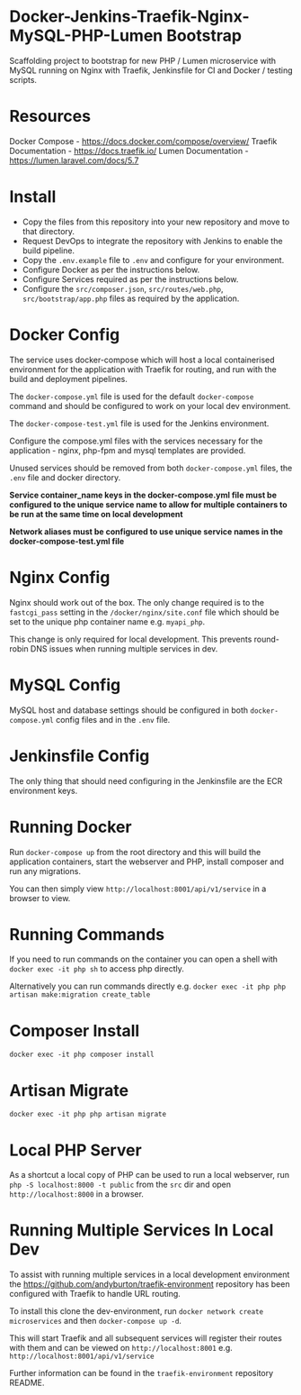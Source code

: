 # Docker-Jenkins-Traefik-Nginx-MySQL-PHP-Lumen Bootstrap

Scaffolding project to bootstrap for new PHP / Lumen microservice with MySQL running on Nginx with Traefik, Jenkinsfile for CI and Docker / testing scripts.

# Resources

Docker Compose - https://docs.docker.com/compose/overview/
Traefik Documentation - https://docs.traefik.io/
Lumen Documentation - https://lumen.laravel.com/docs/5.7

# Install

- Copy the files from this repository into your new repository and move to that directory.
- Request DevOps to integrate the repository with Jenkins to enable the build pipeline.
- Copy the `.env.example` file to `.env` and configure for your environment.
- Configure Docker as per the instructions below.
- Configure Services required as per the instructions below.
- Configure the `src/composer.json`, `src/routes/web.php`, `src/bootstrap/app.php` files as required by the application.

# Docker Config

The service uses docker-compose which will host a local containerised environment for the application with Traefik for routing, and run with the build and deployment pipelines.

The `docker-compose.yml` file is used for the default `docker-compose` command and should be configured to work on your local dev environment.

The `docker-compose-test.yml` file is used for the Jenkins environment.

Configure the compose.yml files with the services necessary for the application - nginx, php-fpm and mysql templates are provided.

Unused services should be removed from both `docker-compose.yml` files, the `.env` file and docker directory.

**Service container_name keys in the docker-compose.yml file must be configured to the unique service name to allow for multiple containers to be run at the same time on local development**

**Network aliases must be configured to use unique service names in the docker-compose-test.yml file**

# Nginx Config

Nginx should work out of the box. The only change required is to the `fastcgi_pass` setting in the `/docker/nginx/site.conf` file which should be set to the unique php container name e.g. `myapi_php`. 

This change is only required for local development. This prevents round-robin DNS issues when running multiple services in dev.

# MySQL Config

MySQL host and database settings should be configured in both `docker-compose.yml` config files and in the `.env` file.

# Jenkinsfile Config

The only thing that should need configuring in the Jenkinsfile are the ECR environment keys.

# Running Docker

Run `docker-compose up` from the root directory and this will build the application containers, start the webserver and PHP, install composer and run any migrations.

You can then simply view `http://localhost:8001/api/v1/service` in a browser to view.

# Running Commands

If you need to run commands on the container you can open a shell with `docker exec -it php sh` to access php directly.

Alternatively you can run commands directly e.g. `docker exec -it php php artisan make:migration create_table`

# Composer Install

`docker exec -it php composer install`

# Artisan Migrate

`docker exec -it php php artisan migrate`

# Local PHP Server

As a shortcut a local copy of PHP can be used to run a local webserver, run `php -S localhost:8000 -t public` from the `src` dir and open `http://localhost:8000` in a browser.

# Running Multiple Services In Local Dev

To assist with running multiple services in a local development environment the https://github.com/andyburton/traefik-environment repository has been configured with Traefik to handle URL routing.

To install this clone the dev-environment, run `docker network create microservices` and then `docker-compose up -d`.

This will start Traefik and all subsequent services will register their routes with them and can be viewed on `http://localhost:8001` e.g. `http://localhost:8001/api/v1/service`

Further information can be found in the `traefik-environment` repository README.
